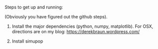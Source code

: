 Steps to get up and running:

(Obviously you have figured out the github steps).

1.  Install the major dependencies (python, numpy, matplotlib). For OSX, 
    directions are on my blog: https://derekbraun.wordpress.com/
    
2.  Install simupop

    
    
    
    
    
    
    
    
    
    